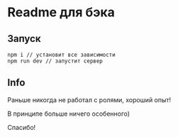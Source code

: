 # Readme для бэка

## Запуск
    npm i // установит все зависимости
    npm run dev // запустит сервер

## Info

Раньше никогда не работал с ролями, хороший опыт!

В принципе больше ничего особенного)

Спасибо!